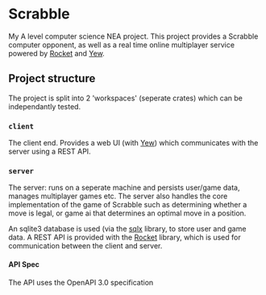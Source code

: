 # Scrabble

My A level computer science NEA project. This project
provides a Scrabble computer opponent, as well as a
real time online multiplayer service powered by 
[Rocket](https://rocket.rs) and [Yew](https://yew.rs).

## Project structure

The project is split into 2 'workspaces' (seperate crates)
which can be independantly tested.

### `client`

The client end. Provides a web UI (with [Yew](https://yew.rs))
which communicates with the server using a REST API.

### `server`

The server: runs on a seperate machine and persists user/game
data, manages multiplayer games etc. The server also handles
the core implementation of the game of Scrabble such as
determining whether a move is legal, or game ai that determines
an optimal move in a position.

An sqlite3 database is used (via the
[sqlx](https://github.com/launchbadge/sqlx) library, to store
user and game data. A REST API is provided with the
[Rocket](https://rocket.rs) library, which is used for
communication between the client and server.

#### API Spec

The API uses the OpenAPI 3.0 specification


